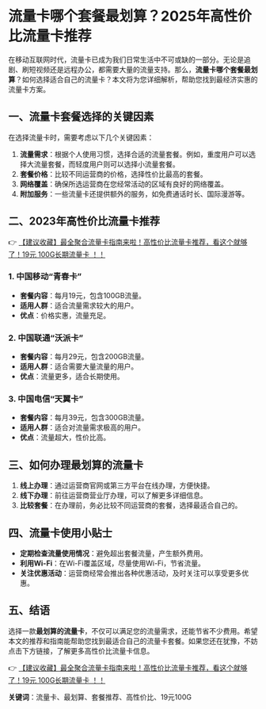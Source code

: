 # 流量卡哪个套餐最划算？2025年高性价比流量卡推荐

在移动互联网时代，流量卡已成为我们日常生活中不可或缺的一部分。无论是追剧、刷短视频还是远程办公，都需要大量的流量支持。那么，**流量卡哪个套餐最划算**？如何选择适合自己的流量卡？本文将为您详细解析，帮助您找到最经济实惠的流量卡方案。

## 一、流量卡套餐选择的关键因素

在选择流量卡时，需要考虑以下几个关键因素：

1. **流量需求**：根据个人使用习惯，选择合适的流量套餐。例如，重度用户可以选择大流量套餐，而轻度用户则可以选择小流量套餐。
2. **套餐价格**：比较不同运营商的价格，选择性价比最高的套餐。
3. **网络覆盖**：确保所选运营商在您经常活动的区域有良好的网络覆盖。
4. **附加服务**：一些流量卡还提供额外的服务，如免费通话时长、国际漫游等。

## 二、2023年高性价比流量卡推荐

👉 [【建议收藏】最全聚合流量卡指南来啦！高性价比流量卡推荐，看这个就够了！19元 100G长期流量卡 ！！](https://bit.ly/Liuliangka)

### 1. 中国移动“青春卡”
- **套餐内容**：每月19元，包含100GB流量。
- **适用人群**：适合流量需求较大的用户。
- **优点**：价格实惠，流量充足。

### 2. 中国联通“沃派卡”
- **套餐内容**：每月29元，包含200GB流量。
- **适用人群**：适合需要大量流量的用户。
- **优点**：流量更多，适合长期使用。

### 3. 中国电信“天翼卡”
- **套餐内容**：每月39元，包含300GB流量。
- **适用人群**：适合对流量需求极高的用户。
- **优点**：流量超大，性价比高。

## 三、如何办理最划算的流量卡

1. **线上办理**：通过运营商官网或第三方平台在线办理，方便快捷。
2. **线下办理**：前往运营商营业厅办理，可以了解更多详细信息。
3. **比较套餐**：在办理前，务必比较不同运营商的套餐，选择最适合自己的。

## 四、流量卡使用小贴士

- **定期检查流量使用情况**：避免超出套餐流量，产生额外费用。
- **利用Wi-Fi**：在Wi-Fi覆盖区域，尽量使用Wi-Fi，节省流量。
- **关注优惠活动**：运营商经常会推出各种优惠活动，及时关注可以享受更多优惠。

## 五、结语

选择一款**最划算的流量卡**，不仅可以满足您的流量需求，还能节省不少费用。希望本文的推荐和指南能帮助您找到最适合自己的流量卡套餐。如果您还在犹豫，不妨点击下方链接，了解更多高性价比流量卡信息。

👉 [【建议收藏】最全聚合流量卡指南来啦！高性价比流量卡推荐，看这个就够了！19元 100G长期流量卡 ！！](https://bit.ly/Liuliangka)

**关键词**：流量卡、最划算、套餐推荐、高性价比、19元100G